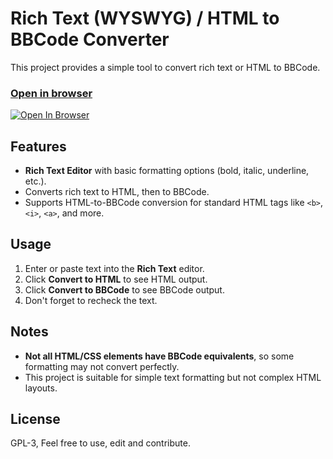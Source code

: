 # Rich Text (WYSWYG) / HTML to BBCode Converter

This project provides a simple tool to convert rich text or HTML to BBCode.


### [Open in browser](https://codepen.io/thealmahmud/full/oNKmBLm)  
[![Open In Browser](https://i.ibb.co.com/LYDKwH0/view-demo-Custom.png)](https://codepen.io/thealmahmud/full/oNKmBLm)


## Features
- **Rich Text Editor** with basic formatting options (bold, italic, underline, etc.).
- Converts rich text to HTML, then to BBCode.
- Supports HTML-to-BBCode conversion for standard HTML tags like `<b>`, `<i>`, `<a>`, and more.

## Usage
1. Enter or paste text into the **Rich Text** editor.
2. Click **Convert to HTML** to see HTML output.
3. Click **Convert to BBCode** to see BBCode output.
4. Don't forget to recheck the text.

## Notes
- **Not all HTML/CSS elements have BBCode equivalents**, so some formatting may not convert perfectly.
- This project is suitable for simple text formatting but not complex HTML layouts.

## License
GPL-3, Feel free to use, edit and contribute.
